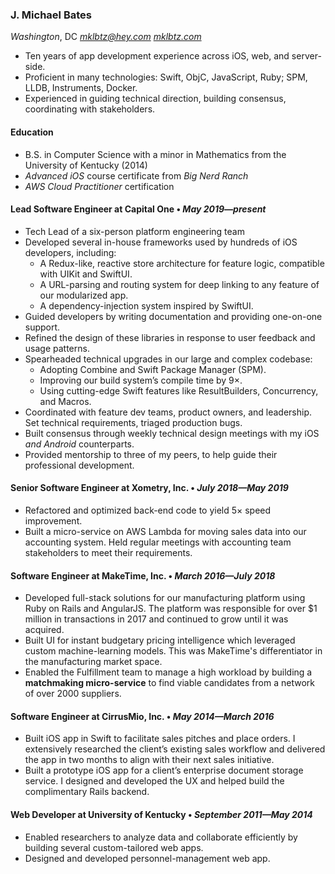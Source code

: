 <!-- Regenerate File using IAWriter -->
### J. Michael Bates

*Washington*, DC 
*[mklbtz@hey.com](mailto:mklbtz@hey.com)* 
*[mklbtz.com](https://mklbtz.com)*

- Ten years of app development experience across iOS, web, and server-side.
- Proficient in many technologies: Swift, ObjC, JavaScript, Ruby; SPM, LLDB, Instruments, Docker.
- Experienced in guiding technical direction, building consensus, coordinating with stakeholders.

#### Education
- B.S. in Computer Science with a minor in Mathematics from the University of Kentucky (2014)
- *Advanced iOS* course certificate from *Big Nerd Ranch*
- *AWS Cloud Practitioner* certification

#### Lead Software Engineer at Capital One • *May 2019—present*

- Tech Lead of a six-person platform engineering team
- Developed several in-house frameworks used by hundreds of iOS developers, including:
	- A Redux-like, reactive store architecture for feature logic, compatible with UIKit and SwiftUI.
	- A URL-parsing and routing system for deep linking to any feature of our modularized app.
	- A dependency-injection system inspired by SwiftUI.
- Guided developers by writing documentation and providing one-on-one support. 
- Refined the design of these libraries in response to user feedback and usage patterns.
- Spearheaded technical upgrades in our large and complex codebase:
	- Adopting Combine and Swift Package Manager (SPM).
	- Improving our build system’s compile time by 9×.
	- Using cutting-edge Swift features like ResultBuilders, Concurrency, and Macros.
- Coordinated with feature dev teams, product owners, and leadership. Set technical requirements, triaged production bugs.
- Built consensus through weekly technical design meetings with my iOS *and Android* counterparts. 
- Provided mentorship to three of my peers, to help guide their professional development.

#### Senior Software Engineer at Xometry, Inc. • *July 2018—May 2019*

- Refactored and optimized back-end code to yield 5× speed improvement.
- Built a micro-service on AWS Lambda for moving sales data into our accounting system. Held regular meetings with accounting team stakeholders to meet their requirements. 

#### Software Engineer at MakeTime, Inc. • *March 2016—July 2018*

- Developed full-stack solutions for our manufacturing platform using Ruby on Rails and AngularJS. The platform was responsible for over $1 million in transactions in 2017 and continued to grow until it was acquired.
- Built UI for instant budgetary pricing intelligence which leveraged custom machine-learning models. This was MakeTime's differentiator in the manufacturing market space.
- Enabled the Fulfillment team to manage a high workload by building a **matchmaking micro-service** to find viable candidates from a network of over 2000 suppliers.

#### Software Engineer at CirrusMio, Inc. • *May 2014—March 2016*

- Built iOS app in Swift to facilitate sales pitches and place orders. I extensively researched the client’s existing sales workflow and delivered the app in two months to align with their next sales initiative.
- Built a prototype iOS app for a client’s enterprise document storage service. I designed and developed the UX and helped build the complimentary Rails backend.

#### Web Developer at University of Kentucky • *September 2011—May 2014*

- Enabled researchers to analyze data and collaborate efficiently by building several custom-tailored web apps.
- Designed and developed personnel-management web app. 
